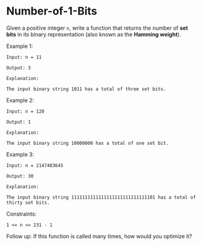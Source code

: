 # Number-of-1-Bits

Given a positive integer `n`, write a function that returns the number of 
**set bits** in its binary representation (also known as the **Hamming weight**).

 

Example 1:
```
Input: n = 11

Output: 3

Explanation:

The input binary string 1011 has a total of three set bits.
```
Example 2:
```
Input: n = 128

Output: 1

Explanation:

The input binary string 10000000 has a total of one set bit.
```
Example 3:
```
Input: n = 2147483645

Output: 30

Explanation:

The input binary string 1111111111111111111111111111101 has a total of thirty set bits.
```
 

Constraints:
```
1 <= n <= 231 - 1
``` 

Follow up: If this function is called many times, how would you optimize it?
